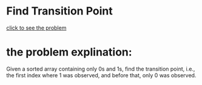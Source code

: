 # Find Transition Point




[click to see the problem](https://www.geeksforgeeks.org/problems/find-transition-point-1587115620/1?page=2&difficulty=Easy&sortBy=submissions)



 # the problem explination:
Given a sorted array containing only 0s and 1s, find the transition point, i.e., the first index where 1 was observed, and before that, only 0 was observed.






 